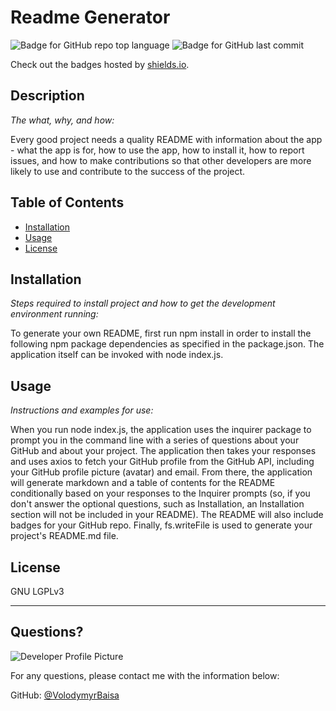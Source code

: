# Readme Generator

![Badge for GitHub repo top language](https://img.shields.io/github/languages/top/VolodymyrBaisa/Readme-Generator?style=flat&logo=appveyor) ![Badge for GitHub last commit](https://img.shields.io/github/last-commit/VolodymyrBaisa/Readme-Generator?style=flat&logo=appveyor)

Check out the badges hosted by [shields.io](https://shields.io/).


## Description 

*The what, why, and how:* 

Every good project needs a quality README with information about the app - what the app is for, how to use the app, how to install it, how to report issues, and how to make contributions so that other developers are more likely to use and contribute to the success of the project.

## Table of Contents
* [Installation](#installation)
* [Usage](#usage)
* [License](#license)

## Installation

*Steps required to install project and how to get the development environment running:*

To generate your own README, first run npm install in order to install the following npm package dependencies as specified in the package.json. The application itself can be invoked with node index.js.

## Usage 

*Instructions and examples for use:*

When you run node index.js, the application uses the inquirer package to prompt you in the command line with a series of questions about your GitHub and about your project. The application then takes your responses and uses axios to fetch your GitHub profile from the GitHub API, including your GitHub profile picture (avatar) and email. From there, the application will generate markdown and a table of contents for the README conditionally based on your responses to the Inquirer prompts (so, if you don't answer the optional questions, such as Installation, an Installation section will not be included in your README). The README will also include badges for your GitHub repo. Finally, fs.writeFile is used to generate your project's README.md file.

## License

GNU LGPLv3

---

## Questions?

![Developer Profile Picture](https://avatars2.githubusercontent.com/u/13339113?v=4) 

For any questions, please contact me with the information below:

GitHub: [@VolodymyrBaisa](https://api.github.com/users/VolodymyrBaisa)
